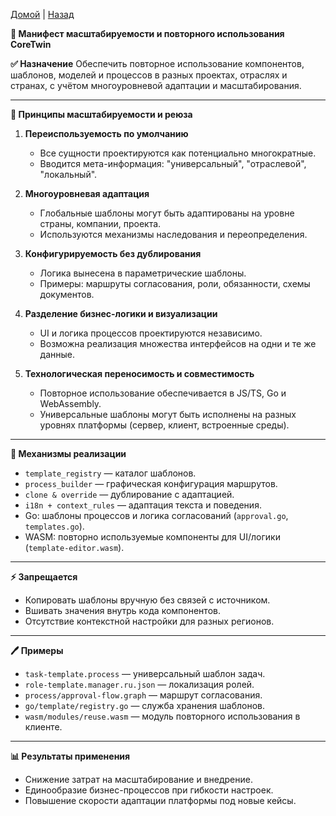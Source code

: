 [Домой](../README.md) | [Назад](../content/Description_for_agents.md)

**📀 Манифест масштабируемости и повторного использования CoreTwin**

**✅ Назначение**
Обеспечить повторное использование компонентов, шаблонов, моделей и процессов в разных проектах, отраслях и странах, с учётом многоуровневой адаптации и масштабирования.

---

**🔗 Принципы масштабируемости и реюза**

1. **Переиспользуемость по умолчанию**
   - Все сущности проектируются как потенциально многократные.
   - Вводится мета-информация: "универсальный", "отраслевой", "локальный".

2. **Многоуровневая адаптация**
   - Глобальные шаблоны могут быть адаптированы на уровне страны, компании, проекта.
   - Используются механизмы наследования и переопределения.

3. **Конфигурируемость без дублирования**
   - Логика вынесена в параметрические шаблоны.
   - Примеры: маршруты согласования, роли, обязанности, схемы документов.

4. **Разделение бизнес-логики и визуализации**
   - UI и логика процессов проектируются независимо.
   - Возможна реализация множества интерфейсов на одни и те же данные.

5. **Технологическая переносимость и совместимость**
   - Повторное использование обеспечивается в JS/TS, Go и WebAssembly.
   - Универсальные шаблоны могут быть исполнены на разных уровнях платформы (сервер, клиент, встроенные среды).

---

**🔧 Механизмы реализации**
- `template_registry` — каталог шаблонов.
- `process_builder` — графическая конфигурация маршрутов.
- `clone & override` — дублирование с адаптацией.
- `i18n + context_rules` — адаптация текста и поведения.
- Go: шаблоны процессов и логика согласований (`approval.go`, `templates.go`).
- WASM: повторно используемые компоненты для UI/логики (`template-editor.wasm`).

---

**⚡️ Запрещается**
- Копировать шаблоны вручную без связей с источником.
- Вшивать значения внутрь кода компонентов.
- Отсутствие контекстной настройки для разных регионов.

---

**🖊️ Примеры**
- `task-template.process` — универсальный шаблон задач.
- `role-template.manager.ru.json` — локализация ролей.
- `process/approval-flow.graph` — маршрут согласования.
- `go/template/registry.go` — служба хранения шаблонов.
- `wasm/modules/reuse.wasm` — модуль повторного использования в клиенте.

---

**📊 Результаты применения**
- Снижение затрат на масштабирование и внедрение.
- Единообразие бизнес-процессов при гибкости настроек.
- Повышение скорости адаптации платформы под новые кейсы.

